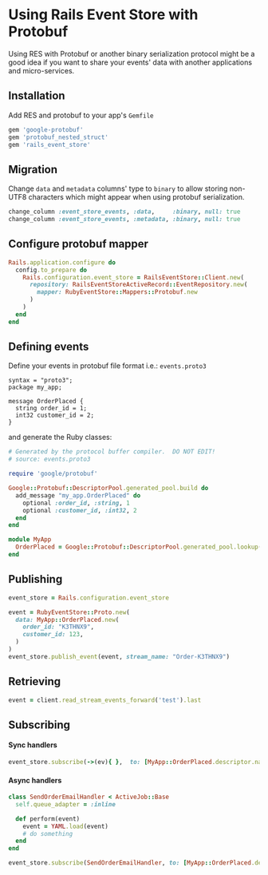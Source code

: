# Using Rails Event Store with Protobuf

Using RES with Protobuf or another binary serialization protocol might be a good idea if you want to share your events' data with another applications and micro-services.

## Installation

Add RES and protobuf to your app's `Gemfile`

```ruby
gem 'google-protobuf'
gem 'protobuf_nested_struct'
gem 'rails_event_store'
```

## Migration

Change `data` and `metadata` columns' type to `binary` to allow storing
non-UTF8 characters which might appear when using protobuf serialization.

```ruby
change_column :event_store_events, :data,     :binary, null: true
change_column :event_store_events, :metadata, :binary, null: true
```

## Configure protobuf mapper

```ruby
Rails.application.configure do
  config.to_prepare do
    Rails.configuration.event_store = RailsEventStore::Client.new(
      repository: RailsEventStoreActiveRecord::EventRepository.new(
        mapper: RubyEventStore::Mappers::Protobuf.new
      )
    )
  end
end
```

## Defining events

Define your events in protobuf file format i.e.: `events.proto3`

```
syntax = "proto3";
package my_app;

message OrderPlaced {
  string order_id = 1;
  int32 customer_id = 2;
}
```

and generate the Ruby classes:

```ruby
# Generated by the protocol buffer compiler.  DO NOT EDIT!
# source: events.proto3

require 'google/protobuf'

Google::Protobuf::DescriptorPool.generated_pool.build do
  add_message "my_app.OrderPlaced" do
    optional :order_id, :string, 1
    optional :customer_id, :int32, 2
  end
end

module MyApp
  OrderPlaced = Google::Protobuf::DescriptorPool.generated_pool.lookup("my_app.OrderPlaced").msgclass
end
```

## Publishing

```ruby
event_store = Rails.configuration.event_store

event = RubyEventStore::Proto.new(
  data: MyApp::OrderPlaced.new(
    order_id: "K3THNX9",
    customer_id: 123,
  )
)
event_store.publish_event(event, stream_name: "Order-K3THNX9")
```

## Retrieving

```ruby
event = client.read_stream_events_forward('test').last
```

## Subscribing

#### Sync handlers

```ruby
event_store.subscribe(->(ev){ },  to: [MyApp::OrderPlaced.descriptor.name])
````

#### Async handlers

```ruby
class SendOrderEmailHandler < ActiveJob::Base
  self.queue_adapter = :inline

  def perform(event)
    event = YAML.load(event)
    # do something
  end
end

event_store.subscribe(SendOrderEmailHandler, to: [MyApp::OrderPlaced.descriptor.name])
```